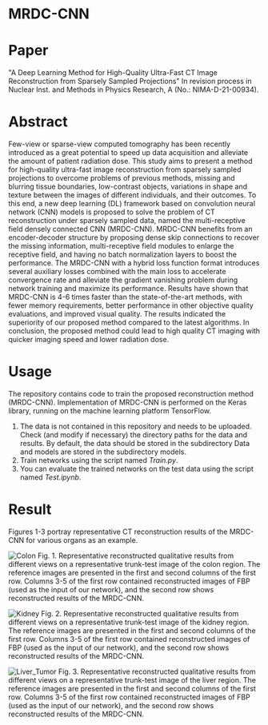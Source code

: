 # MRDC-CNN


# Paper
"A Deep Learning Method for High-Quality Ultra-Fast CT Image Reconstruction from Sparsely Sampled Projections"
In revision process in Nuclear Inst. and Methods in Physics Research, A (No.: NIMA-D-21-00934).

# Abstract 
Few-view or sparse-view computed tomography has been recently introduced as a great potential to speed up data acquisition and alleviate the amount of patient radiation dose. This study aims to present a method for high-quality ultra-fast image reconstruction from sparsely sampled projections to overcome problems of previous methods, missing and blurring tissue boundaries, low-contrast objects, variations in shape and texture between the images of different individuals, and their outcomes. To this end, a new deep learning (DL) framework based on convolution neural network (CNN) models is proposed to solve the problem of CT reconstruction under sparsely sampled data, named the multi-receptive field densely connected CNN (MRDC-CNN). MRDC-CNN benefits from an encoder-decoder structure by proposing dense skip connections to recover the missing information, multi-receptive field modules to enlarge the receptive field, and having no batch normalization layers to boost the performance. The MRDC-CNN with a hybrid loss function format introduces several auxiliary losses combined with the main loss to accelerate convergence rate and alleviate the gradient vanishing problem during network training and maximize its performance. Results have shown that MRDC-CNN is 4-6 times faster than the state-of-the-art methods, with fewer memory requirements, better performance in other objective quality evaluations, and improved visual quality. The results indicated the superiority of our proposed method compared to the latest algorithms. In conclusion, the proposed method could lead to high quality CT imaging with quicker imaging speed and lower radiation dose.


# Usage
The repository contains code to train the proposed reconstruction method (MRDC-CNN). Implementation of MRDC-CNN is performed on the Keras library, running on the machine learning platform TensorFlow.

1. The data is not contained in this repository and needs to be uploaded.
Check (and modify if necessary) the directory paths for the data and results. By default, the data should be stored in the subdirectory Data and models are stored in the subdirectory models.
2. Train networks using the script named *Train.py*.
3. You can evaluate the trained networks on the test data using the script named *Test.ipynb*.

# Result

Figures 1-3 portray representative CT reconstruction results of the MRDC-CNN for various organs as an example.

![Colon](https://user-images.githubusercontent.com/42764887/149763656-02e82e6a-7ca0-4284-94f5-b694d3387c1a.png)
Fig. 1. Representative reconstructed qualitative results from different views on a representative trunk-test image of the colon region. The reference images are presented in the first and second columns of the first row. Columns 3-5 of the first row contained reconstructed images of FBP (used as the input of our network), and the second row shows reconstructed results of the MRDC-CNN.

![Kidney](https://user-images.githubusercontent.com/42764887/149764076-f188734e-0d4c-4dee-a614-ccd0abf6612c.png)
Fig. 2. Representative reconstructed qualitative results from different views on a representative trunk-test image of the kidney region. The reference images are presented in the first and second columns of the first row. Columns 3-5 of the first row contained reconstructed images of FBP (used as the input of our network), and the second row shows reconstructed results of the MRDC-CNN.


![Liver_Tumor](https://user-images.githubusercontent.com/42764887/149764216-11523a8d-2ce7-4f4d-a4bd-59a9f6f6c86f.png)
Fig. 3. Representative reconstructed qualitative results from different views on a representative trunk-test image of the liver region. The reference images are presented in the first and second columns of the first row. Columns 3-5 of the first row contained reconstructed images of FBP (used as the input of our network), and the second row shows reconstructed results of the MRDC-CNN.
